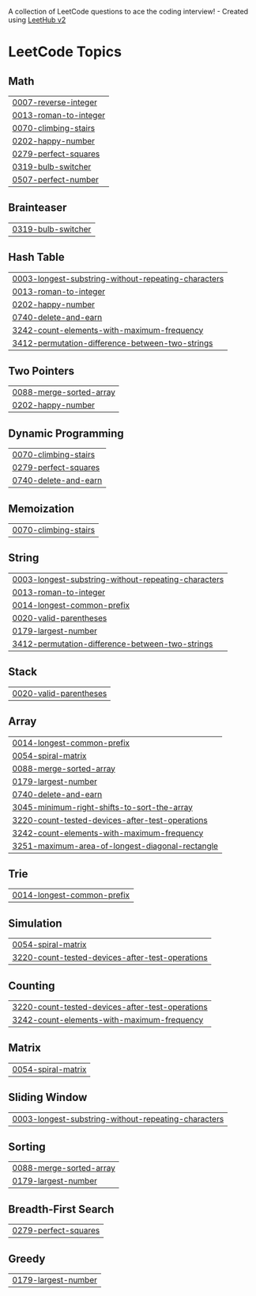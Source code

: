 A collection of LeetCode questions to ace the coding interview! - Created using [LeetHub v2](https://github.com/arunbhardwaj/LeetHub-2.0)
<!---LeetCode Topics Start-->
# LeetCode Topics
## Math
|  |
| ------- |
| [0007-reverse-integer](https://github.com/karan96108/LeetCode-Questions-Solution/tree/master/0007-reverse-integer) |
| [0013-roman-to-integer](https://github.com/karan96108/LeetCode-Questions-Solution/tree/master/0013-roman-to-integer) |
| [0070-climbing-stairs](https://github.com/karan96108/LeetCode-Questions-Solution/tree/master/0070-climbing-stairs) |
| [0202-happy-number](https://github.com/karan96108/LeetCode-Questions-Solution/tree/master/0202-happy-number) |
| [0279-perfect-squares](https://github.com/karan96108/LeetCode-Questions-Solution/tree/master/0279-perfect-squares) |
| [0319-bulb-switcher](https://github.com/karan96108/LeetCode-Questions-Solution/tree/master/0319-bulb-switcher) |
| [0507-perfect-number](https://github.com/karan96108/LeetCode-Questions-Solution/tree/master/0507-perfect-number) |
## Brainteaser
|  |
| ------- |
| [0319-bulb-switcher](https://github.com/karan96108/LeetCode-Questions-Solution/tree/master/0319-bulb-switcher) |
## Hash Table
|  |
| ------- |
| [0003-longest-substring-without-repeating-characters](https://github.com/karan96108/LeetCode-Questions-Solution/tree/master/0003-longest-substring-without-repeating-characters) |
| [0013-roman-to-integer](https://github.com/karan96108/LeetCode-Questions-Solution/tree/master/0013-roman-to-integer) |
| [0202-happy-number](https://github.com/karan96108/LeetCode-Questions-Solution/tree/master/0202-happy-number) |
| [0740-delete-and-earn](https://github.com/karan96108/LeetCode-Questions-Solution/tree/master/0740-delete-and-earn) |
| [3242-count-elements-with-maximum-frequency](https://github.com/karan96108/LeetCode-Questions-Solution/tree/master/3242-count-elements-with-maximum-frequency) |
| [3412-permutation-difference-between-two-strings](https://github.com/karan96108/LeetCode-Questions-Solution/tree/master/3412-permutation-difference-between-two-strings) |
## Two Pointers
|  |
| ------- |
| [0088-merge-sorted-array](https://github.com/karan96108/LeetCode-Questions-Solution/tree/master/0088-merge-sorted-array) |
| [0202-happy-number](https://github.com/karan96108/LeetCode-Questions-Solution/tree/master/0202-happy-number) |
## Dynamic Programming
|  |
| ------- |
| [0070-climbing-stairs](https://github.com/karan96108/LeetCode-Questions-Solution/tree/master/0070-climbing-stairs) |
| [0279-perfect-squares](https://github.com/karan96108/LeetCode-Questions-Solution/tree/master/0279-perfect-squares) |
| [0740-delete-and-earn](https://github.com/karan96108/LeetCode-Questions-Solution/tree/master/0740-delete-and-earn) |
## Memoization
|  |
| ------- |
| [0070-climbing-stairs](https://github.com/karan96108/LeetCode-Questions-Solution/tree/master/0070-climbing-stairs) |
## String
|  |
| ------- |
| [0003-longest-substring-without-repeating-characters](https://github.com/karan96108/LeetCode-Questions-Solution/tree/master/0003-longest-substring-without-repeating-characters) |
| [0013-roman-to-integer](https://github.com/karan96108/LeetCode-Questions-Solution/tree/master/0013-roman-to-integer) |
| [0014-longest-common-prefix](https://github.com/karan96108/LeetCode-Questions-Solution/tree/master/0014-longest-common-prefix) |
| [0020-valid-parentheses](https://github.com/karan96108/LeetCode-Questions-Solution/tree/master/0020-valid-parentheses) |
| [0179-largest-number](https://github.com/karan96108/LeetCode-Questions-Solution/tree/master/0179-largest-number) |
| [3412-permutation-difference-between-two-strings](https://github.com/karan96108/LeetCode-Questions-Solution/tree/master/3412-permutation-difference-between-two-strings) |
## Stack
|  |
| ------- |
| [0020-valid-parentheses](https://github.com/karan96108/LeetCode-Questions-Solution/tree/master/0020-valid-parentheses) |
## Array
|  |
| ------- |
| [0014-longest-common-prefix](https://github.com/karan96108/LeetCode-Questions-Solution/tree/master/0014-longest-common-prefix) |
| [0054-spiral-matrix](https://github.com/karan96108/LeetCode-Questions-Solution/tree/master/0054-spiral-matrix) |
| [0088-merge-sorted-array](https://github.com/karan96108/LeetCode-Questions-Solution/tree/master/0088-merge-sorted-array) |
| [0179-largest-number](https://github.com/karan96108/LeetCode-Questions-Solution/tree/master/0179-largest-number) |
| [0740-delete-and-earn](https://github.com/karan96108/LeetCode-Questions-Solution/tree/master/0740-delete-and-earn) |
| [3045-minimum-right-shifts-to-sort-the-array](https://github.com/karan96108/LeetCode-Questions-Solution/tree/master/3045-minimum-right-shifts-to-sort-the-array) |
| [3220-count-tested-devices-after-test-operations](https://github.com/karan96108/LeetCode-Questions-Solution/tree/master/3220-count-tested-devices-after-test-operations) |
| [3242-count-elements-with-maximum-frequency](https://github.com/karan96108/LeetCode-Questions-Solution/tree/master/3242-count-elements-with-maximum-frequency) |
| [3251-maximum-area-of-longest-diagonal-rectangle](https://github.com/karan96108/LeetCode-Questions-Solution/tree/master/3251-maximum-area-of-longest-diagonal-rectangle) |
## Trie
|  |
| ------- |
| [0014-longest-common-prefix](https://github.com/karan96108/LeetCode-Questions-Solution/tree/master/0014-longest-common-prefix) |
## Simulation
|  |
| ------- |
| [0054-spiral-matrix](https://github.com/karan96108/LeetCode-Questions-Solution/tree/master/0054-spiral-matrix) |
| [3220-count-tested-devices-after-test-operations](https://github.com/karan96108/LeetCode-Questions-Solution/tree/master/3220-count-tested-devices-after-test-operations) |
## Counting
|  |
| ------- |
| [3220-count-tested-devices-after-test-operations](https://github.com/karan96108/LeetCode-Questions-Solution/tree/master/3220-count-tested-devices-after-test-operations) |
| [3242-count-elements-with-maximum-frequency](https://github.com/karan96108/LeetCode-Questions-Solution/tree/master/3242-count-elements-with-maximum-frequency) |
## Matrix
|  |
| ------- |
| [0054-spiral-matrix](https://github.com/karan96108/LeetCode-Questions-Solution/tree/master/0054-spiral-matrix) |
## Sliding Window
|  |
| ------- |
| [0003-longest-substring-without-repeating-characters](https://github.com/karan96108/LeetCode-Questions-Solution/tree/master/0003-longest-substring-without-repeating-characters) |
## Sorting
|  |
| ------- |
| [0088-merge-sorted-array](https://github.com/karan96108/LeetCode-Questions-Solution/tree/master/0088-merge-sorted-array) |
| [0179-largest-number](https://github.com/karan96108/LeetCode-Questions-Solution/tree/master/0179-largest-number) |
## Breadth-First Search
|  |
| ------- |
| [0279-perfect-squares](https://github.com/karan96108/LeetCode-Questions-Solution/tree/master/0279-perfect-squares) |
## Greedy
|  |
| ------- |
| [0179-largest-number](https://github.com/karan96108/LeetCode-Questions-Solution/tree/master/0179-largest-number) |
<!---LeetCode Topics End-->